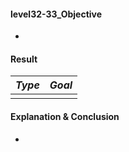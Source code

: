 #### level32-33_Objective

* 

#### Result

|**_Type_**|**_Goal_**|
|:--:|:--:|
|||

#### Explanation & Conclusion

* 